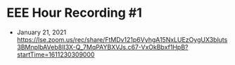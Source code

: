 # EEE Hour Recording #1 
* January 21, 2021
<https://lse.zoom.us/rec/share/FtMDv121p6VyhgA15NxLUEzOygUX3bluts3BMnplbAVeb8II3X-Q_7MqPAYBXVJs.c67-VxOkBbxf1HpB?startTime=1611230309000>